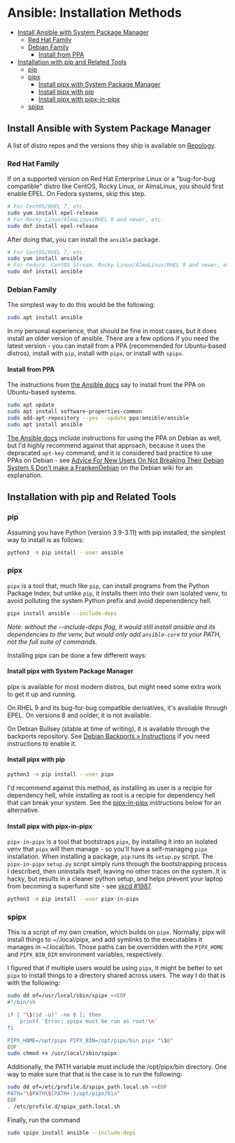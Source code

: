 # Ansible: Installation Methods

<!-- vim-markdown-toc GitLab -->

* [Install Ansible with System Package Manager](#install-ansible-with-system-package-manager)
  * [Red Hat Family](#red-hat-family)
  * [Debian Family](#debian-family)
    * [Install from PPA](#install-from-ppa)
* [Installation with pip and Related Tools](#installation-with-pip-and-related-tools)
  * [pip](#pip)
  * [pipx](#pipx)
    * [Install pipx with System Package Manager](#install-pipx-with-system-package-manager)
    * [Install pipx with pip](#install-pipx-with-pip)
    * [Install pipx with pipx-in-pipx](#install-pipx-with-pipx-in-pipx)
  * [spipx](#spipx)

<!-- vim-markdown-toc -->

## Install Ansible with System Package Manager

A list of distro repos and the versions they ship is available on [Repology](https://repology.org/project/ansible/versions).

### Red Hat Family

If on a supported version on Red Hat Enterprise Linux or a "bug-for-bug compatible" distro like CentOS, Rocky Linux, or AlmaLinux, you should first enable EPEL. On Fedora systems, skip this step.

```sh
# For CentOS/RHEL 7, etc.
sudo yum install epel-release
# For Rocky Linux/AlmaLinux/RHEL 8 and newer, etc.
sudo dnf install epel-release
```

After doing that, you can install the `ansible` package.

```sh
# For CentOS/RHEL 7, etc.
sudo yum install ansible
# For Fedora, CentOS Stream, Rocky Linux/AlmaLinux/RHEL 8 and newer, etc.
sudo dnf install ansible
```

### Debian Family

The simplest way to do this would be the following:

```sh
sudo apt install ansible
```

In my personal experience, that should be fine in most cases, but it does install an older version of ansible. There are a few options if you need the latest version - you can install from a PPA (recommended for Ubuntu-based distros), install with `pip`, install with `pipx`, or install with `spipx`.

#### Install from PPA

The instructions from [the Ansible docs](https://docs.ansible.com/ansible/latest/installation_guide/installation_distros.html#installing-ansible-on-ubuntu) say to install from the PPA on Ubuntu-based systems.

```sh
sudo apt update
sudo apt install software-properties-common
sudo add-apt-repository --yes --update ppa:ansible/ansible
sudo apt install ansible
```

[The Ansible docs](https://docs.ansible.com/ansible/latest/installation_guide/installation_distros.html#installing-ansible-on-debian) include instructions for using the PPA on Debian as well, but I'd highly recommend against that approach, because it uses the depracated `apt-key` command, and it is considered bad practice to use PPAs on Debian - see [Advice For New Users On Not Breaking Their Debian System § Don't make a FrankenDebian](https://wiki.debian.org/DontBreakDebian#Don.27t_make_a_FrankenDebian) on the Debian wiki for an explanation.

## Installation with pip and Related Tools

### pip

Assuming you have Python (version 3.9-3.11) with pip installed, the simplest way to install is as follows:
```sh
python3 -m pip install --user ansible
```

### pipx

`pipx` is a tool that, much like `pip`, can install programs from the Python Package Index, but unlike `pip`, it installs them into their own isolated venv, to avoid polluting the system Python prefix and avoid depenendency hell.

```sh
pipx install ansible --include-deps
```

*Note: without the --include-deps flag, it would still install ansible and its dependencies to the venv, but would only add `ansible-core` to your PATH, not the full suite of commands.*

Installing pipx can be done a few different ways:

#### Install pipx with System Package Manager

pipx is available for most modern distros, but might need some extra work to get it up and running.

On RHEL 9 and its bug-for-bug compatible derivatives, it's available through EPEL. On versions 8 and oolder, it is not available.

On Debian Bullsey (stable at time of writing), it is available through the backports repository. See [Debian Backports » Instructions](https://backports.debian.org/Instructions/) if you need instructions to enable it.

#### Install pipx with pip

```sh
python3 -m pip install --user pipx
```

I'd recommend against this method, as installing as user is a recipie for dependency hell, while installing as root is a recipie for dependency hell that can break your system. See the [pipx-in-pipx](#install-pipx-with-pipx-in-pipx) instructions below for an alternative.

#### Install pipx with pipx-in-pipx

`pipx-in-pipx` is a tool that bootstraps `pipx`, by installing it into an isolated venv that `pipx` will then manage - so you'll have a self-managing `pipx` installation. When installing a package, `pip` runs its `setup.py` script. The `pipx-in-pipx` `setup.py` script simply runs through the bootstrapping process I described, then uninstalls itself, leaving no other traces on the system. It is hacky, but results in a cleaner python setup, and helps prevent your laptop from becoming a superfund site - see [xkcd #1987](https://xkcd.com/1987/).

```sh
python3 -m pip install --user pipx-in-pipx
```

### spipx

This is a script of my own creation, which builds on `pipx`. Normally, pipx will install things to ~/.local/pipx, and add symlinks to the executables it manages in ~/.local/bin. Those paths can be overridden with the `PIPX_HOME` and `PIPX_BIN_DIR` environment variables, respectively.

I figured that if multiple users would be using `pipx`, it might be better to set `pipx` to install things to a directory shared across users. The way I do that is with the following:

```sh
sudo dd of=/usr/local/sbin/spipx <<EOF
#!/bin/sh

if [ "\$(id -u)" -ne 0 ]; then
    printf 'Error: spipx must be run as root!\n'
fi

PIPX_HOME=/opt/pipx PIPX_BIN=/opt/pipx/bin pipx "\$@"
EOF
sudo chmod +x /usr/local/sbin/spipx
```

Additionally, the PATH variable must include the /opt/pipx/bin directory. One way to make sure that that is the case is to run the following:

```sh
sudo dd of=/etc/profile.d/spipx_path.local.sh <<EOF
PATH="\$PATH\${PATH+:}/opt/pipx/bin"
EOF
. /etc/profile.d/spipx_path.local.sh
```

Finally, run the command

```sh
sudo spipx install ansible --include-deps
```
